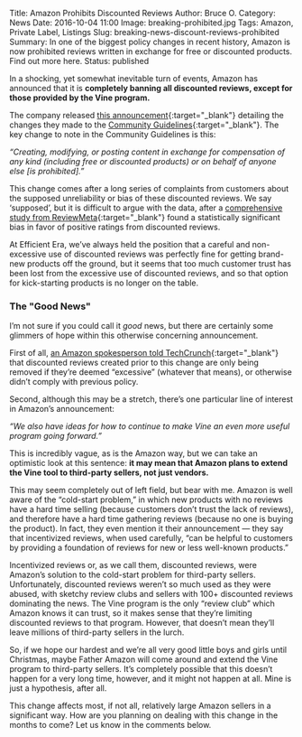 Title: Amazon Prohibits Discounted Reviews
Author: Bruce O.
Category: News
Date: 2016-10-04 11:00
Image: breaking-prohibited.jpg
Tags: Amazon, Private Label, Listings
Slug: breaking-news-discount-reviews-prohibited
Summary: In one of the biggest policy changes in recent history, Amazon is now prohibited reviews written in exchange for free or discounted products. Find out more here.
Status: published

In a shocking, yet somewhat inevitable turn of events, Amazon has announced that it is **completely banning all discounted reviews, except for those provided by the Vine program.**

The company released [this announcement](https://www.amazon.com/p/feature/abpto3jt7fhb5oc){:target="_blank"} detailing the changes they made to the [Community Guidelines](https://www.amazon.com/gp/help/customer/display.html?nodeId=14279631){:target="_blank"}. The key change to note in the Community Guidelines is this:

*“Creating, modifying, or posting content in exchange for compensation of any kind (including free or discounted products) or on behalf of anyone else [is prohibited].”*

This change comes after a long series of complaints from customers about the supposed unreliability or bias of these discounted reviews. We say ‘supposed’, but it is difficult to argue with the data, after a [comprehensive study from ReviewMeta](http://reviewmeta.com/blog/analysis-of-7-million-amazon-reviews-customers-who-receive-free-or-discounted-item-much-more-likely-to-write-positive-review/){:target="_blank"} found a statistically significant bias in favor of positive ratings from discounted reviews. 

At Efficient Era, we’ve always held the position that a careful and non-excessive use of discounted reviews was perfectly fine for getting brand-new products off the ground, but it seems that too much customer trust has been lost from the excessive use of discounted reviews, and so that option for kick-starting products is no longer on the table.

### The "Good News"

I’m not sure if you could call it *good* news, but there are certainly some glimmers of hope within this otherwise concerning announcement. 

First of all, [an Amazon spokesperson told TechCrunch](https://techcrunch.com/2016/10/03/amazon-bans-incentivized-reviews-tied-to-free-or-discounted-products/){:target="_blank"} that discounted reviews created prior to this change are only being removed if they’re deemed “excessive” (whatever that means), or otherwise didn’t comply with previous policy. 

Second, although this may be a stretch, there’s one particular line of interest in Amazon’s announcement: 

*“We also have ideas for how to continue to make Vine an even more useful program going forward.”*

This is incredibly vague, as is the Amazon way, but we can take an optimistic look at this sentence: **it may mean that Amazon plans to extend the Vine tool to third-party sellers, not just vendors.** 

This may seem completely out of left field, but bear with me. Amazon is well aware of the “cold-start problem,” in which new products with no reviews have a hard time selling (because customers don’t trust the lack of reviews), and therefore have a hard time gathering reviews (because no one is buying the product). In fact, they even mention it their announcement — they say that incentivized reviews, when used carefully, “can be helpful to customers by providing a foundation of reviews for new or less well-known products.”

Incentivized reviews or, as we call them, discounted reviews, were Amazon’s solution to the cold-start problem for third-party sellers. Unfortunately, discounted reviews weren’t so much used as they were abused, with sketchy review clubs and sellers with 100+ discounted reviews dominating the news. The Vine program is the only “review club” which Amazon knows it can trust, so it makes sense that they’re limiting discounted reviews to that program. However, that doesn’t mean they’ll leave millions of third-party sellers in the lurch. 

So, if we hope our hardest and we’re all very good little boys and girls until Christmas, maybe Father Amazon will come around and extend the Vine program to third-party sellers. It’s completely possible that this doesn’t happen for a very long time, however, and it might not happen at all. Mine is just a hypothesis, after all. 

This change affects most, if not all, relatively large Amazon sellers in a significant way. How are you planning on dealing with this change in the months to come? Let us know in the comments below.
